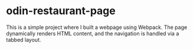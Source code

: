 # odin-restaurant-page
This is a simple project where I built a webpage using Webpack. The page dynamically renders HTML content, and the navigation is handled via a tabbed layout.